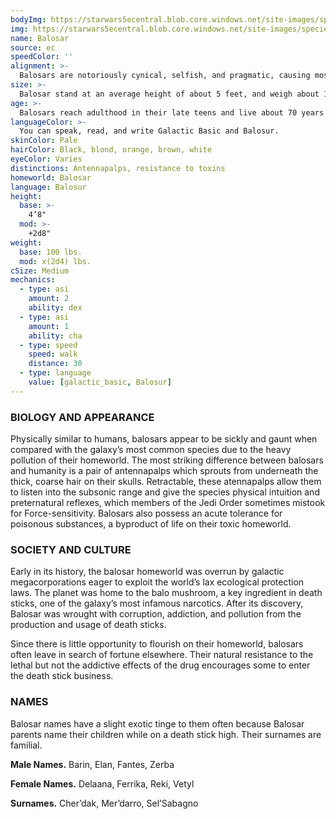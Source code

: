 ```yaml
---
bodyImg: https://starwars5ecentral.blob.core.windows.net/site-images/species/species_Balosar.png
img: https://starwars5ecentral.blob.core.windows.net/site-images/species/species_Balosar.png
name: Balosar
source: ec
speedColor: ''
alignment: >-
  Balosars are notoriously cynical, selfish, and pragmatic, causing most to be neutral dark side. However, there are exceptions.
size: >-
  Balosar stand at an average height of about 5 feet, and weigh about 115 lbs. Regardless of your position in that range, your size is Medium.
age: >-
  Balosars reach adulthood in their late teens and live about 70 years naturally, though death stick addiction has lead to a general decline in their lifespan.
languageColor: >-
  You can speak, read, and write Galactic Basic and Balosur. 
skinColor: Pale
hairColor: Black, blond, orange, brown, white
eyeColor: Varies
distinctions: Antennapalps, resistance to toxins
homeworld: Balosar
language: Balosur
height:
  base: >-
    4’8"
  mod: >-
    +2d8"
weight:
  base: 100 lbs.
  mod: x(2d4) lbs.
cSize: Medium
mechanics:
  - type: asi
    amount: 2
    ability: dex
  - type: asi
    amount: 1
    ability: cha
  - type: speed
    speed: walk
    distance: 30
  - type: language
    value: [galactic_basic, Balosur]
---
```

### BIOLOGY AND APPEARANCE
Physically similar to humans, balosars appear to be sickly and gaunt when compared with the galaxy’s most common species due to the heavy pollution of their homeworld. The most striking difference between balosars and humanity is a pair of antennapalps which sprouts from underneath the thick, coarse hair on their skulls. Retractable, these atennapalps allow them to listen into the subsonic range and give the species physical intuition and preternatural reflexes, which members of the Jedi Order sometimes mistook for Force-sensitivity. Balosars also possess an acute tolerance for poisonous substances, a byproduct of life on their toxic homeworld.

### SOCIETY AND CULTURE
Early in its history, the balosar homeworld was overrun by galactic megacorporations eager to exploit the world’s lax ecological protection laws. The planet was home to the balo mushroom, a key ingredient in death sticks, one of the galaxy’s most infamous narcotics. After its discovery, Balosar was wrought with corruption, addiction, and pollution from the production and usage of death sticks.

Since there is little opportunity to flourish on their homeworld, balosars often leave in search of fortune elsewhere. Their natural resistance to the lethal but not the addictive effects of the drug encourages some to enter the death stick business.

### NAMES
Balosar names have a slight exotic tinge to them often because Balosar parents name their children while on a death stick high. Their surnames are familial.

__Male Names.__ Barin, Elan, Fantes, Zerba

__Female Names.__ Delaana, Ferrika, Reki, Vetyl

__Surnames.__ Cher’dak, Mer’darro, Sel’Sabagno



    